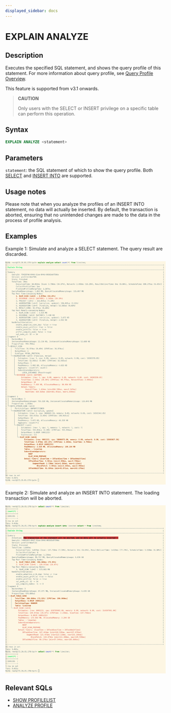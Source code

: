 ```yaml
---
displayed_sidebar: docs
---
```


# EXPLAIN ANALYZE

## Description

Executes the specified SQL statement, and shows the query profile of this statement. For more information about query profile, see [Query Profile Overview](../../../../administration/query_profile_overview.md).

This feature is supported from v3.1 onwards.

> **CAUTION**
>
> Only users with the SELECT or INSERT privilege on a specific table can perform this operation.

## Syntax

```SQL
EXPLAIN ANALYZE <statement>
```

## Parameters

`statement`: the SQL statement of which to show the query profile. Both [SELECT](../../table_bucket_part_index/SELECT.md) and [INSERT INTO](../../loading_unloading/INSERT.md) are supported.

## Usage notes

Please note that when you analyze the profiles of an INSERT INTO statement, no data will actually be inserted. By default, the transaction is aborted, ensuring that no unintended changes are made to the data in the process of profile analysis.

## Examples

Example 1: Simulate and analyze a SELECT statement. The query result are discarded.

![img](../../../../_assets/Profile/text_based_explain_analyze_select.jpeg)

Example 2: Simulate and analyze an INSERT INTO statement. The loading transaction will be aborted.

![img](../../../../_assets/Profile/text_based_explain_analyze_insert.jpeg)

## Relevant SQLs

- [SHOW PROFILELIST](./SHOW_PROFILELIST.md)
- [ANALYZE PROFILE](./EXPLAIN_ANALYZE.md)

